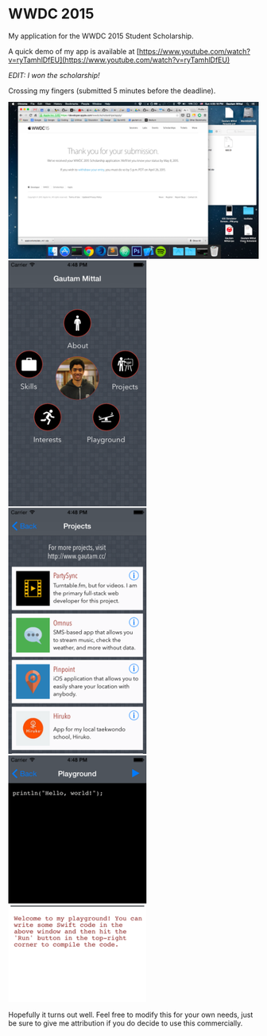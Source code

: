 # WWDC 2015
My application for the WWDC 2015 Student Scholarship.

A quick demo of my app is available at [https://www.youtube.com/watch?v=ryTamhlDfEU](https://www.youtube.com/watch?v=ryTamhlDfEU)

*_EDIT: I won the scholarship!_*

Crossing my fingers (submitted 5 minutes before the deadline).

<img src="https://raw.githubusercontent.com/gmittal/wwdc-2015/master/Screenshot%202015-04-26%2004.55.18.png?token=AB6_lv57u64GM7K0xuQ51pPKMB-NVgf9ks5VV4DhwA%3D%3D"/>


<img src="https://raw.githubusercontent.com/gmittal/wwdc-2015/master/wwdc_application_files/iOS%20Simulator%20Screen%20Shot%20Apr%2026%2C%202015%2C%204.48.25%20PM.png?token=AB6_lhZ-mFSwU66sSL7oec11527WRL6gks5VV4ElwA%3D%3D" width="278px" />
<img src="https://raw.githubusercontent.com/gmittal/wwdc-2015/master/wwdc_application_files/iOS%20Simulator%20Screen%20Shot%20Apr%2026%2C%202015%2C%204.48.29%20PM.png?token=AB6_luf7baRH9TcHdftqnkPBUa4wiq8zks5VV4E1wA%3D%3D" width="278px"/>
<img src="https://raw.githubusercontent.com/gmittal/wwdc-2015/master/wwdc_application_files/iOS%20Simulator%20Screen%20Shot%20Apr%2026%2C%202015%2C%204.48.35%20PM.png?token=AB6_loX6FvG0KHOMBZpbDThHaJSb8gwiks5VV4FEwA%3D%3D" width="278px"/>


Hopefully it turns out well. Feel free to modify this for your own needs, just be sure to give me attribution if you do decide to use this commercially.
